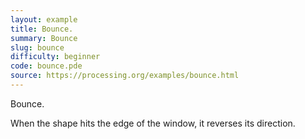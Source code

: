 ```yaml
---
layout: example
title: Bounce.
summary: Bounce
slug: bounce
difficulty: beginner
code: bounce.pde
source: https://processing.org/examples/bounce.html
---
```


Bounce. 

 When the shape hits the edge of the window, it reverses its direction.
